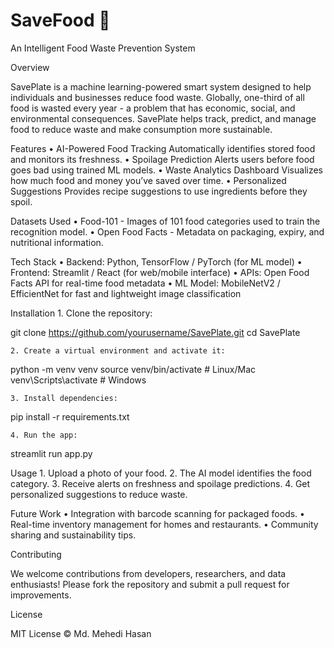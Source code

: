 # SaveFood 🥗

An Intelligent Food Waste Prevention System

Overview

SavePlate is a machine learning-powered smart system designed to help individuals and businesses reduce food waste. Globally, one-third of all food is wasted every year - a problem that has economic, social, and environmental consequences. SavePlate helps track, predict, and manage food to reduce waste and make consumption more sustainable.

Features
	• AI-Powered Food Tracking
Automatically identifies stored food and monitors its freshness.
	• Spoilage Prediction
Alerts users before food goes bad using trained ML models.
	• Waste Analytics Dashboard
Visualizes how much food and money you’ve saved over time.
	• Personalized Suggestions
Provides recipe suggestions to use ingredients before they spoil.


Datasets Used
	• Food-101 - Images of 101 food categories used to train the recognition model.
	• Open Food Facts - Metadata on packaging, expiry, and nutritional information.


Tech Stack
	• Backend: Python, TensorFlow / PyTorch (for ML model)
	• Frontend: Streamlit / React (for web/mobile interface)
	• APIs: Open Food Facts API for real-time food metadata
	• ML Model: MobileNetV2 / EfficientNet for fast and lightweight image classification


Installation
	1. Clone the repository:

git clone https://github.com/yourusername/SavePlate.git
cd SavePlate

	2. Create a virtual environment and activate it:

python -m venv venv
source venv/bin/activate  # Linux/Mac
venv\Scripts\activate     # Windows

	3. Install dependencies:

pip install -r requirements.txt

	4. Run the app:

streamlit run app.py



Usage
	1. Upload a photo of your food.
	2. The AI model identifies the food category.
	3. Receive alerts on freshness and spoilage predictions.
	4. Get personalized suggestions to reduce waste.


Future Work
	• Integration with barcode scanning for packaged foods.
	• Real-time inventory management for homes and restaurants.
	• Community sharing and sustainability tips.


Contributing

We welcome contributions from developers, researchers, and data enthusiasts!
Please fork the repository and submit a pull request for improvements.


License

MIT License © Md. Mehedi Hasan
